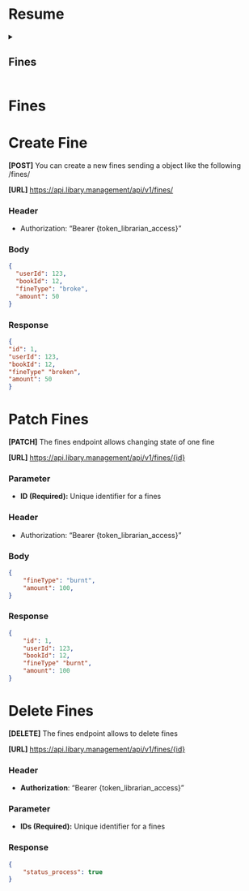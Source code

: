 # Resume
<details>
	<summary><h2>Fines<a name="https://github.com/DanielMM161/Readme-test/blob/main/README.md#Fines"></a></h2></summary>
	<li><a href="https://github.com/DanielMM161/Readme-test/blob/main/README.md#create-fines">Create Fines</a></li>
	<li><a href="https://github.com/DanielMM161/Readme-test/blob/main/README.md#patch-fines">Patch Fines</a></li>
	<li><a href="https://github.com/DanielMM161/Readme-test/blob/main/README.md#delete-fines">Delete Fines</a></li> 
</details>

# Fines

# Create Fine

**[POST]** You can create a new fines sending a object like the following /fines/

**[URL]** https://api.libary.management/api/v1/fines/

### Header

- Authorization: “Bearer {token_librarian_access}”

### Body

```json
{
  "userId": 123,
  "bookId": 12,
  "fineType": "broke",
  "amount": 50
}
```

### Response

```json
{
"id": 1,
"userId": 123,
"bookId": 12,
"fineType" "broken",
"amount": 50
}
```

# Patch Fines

**[PATCH]** The fines endpoint allows changing state of one fine

**[URL]** https://api.libary.management/api/v1/fines/{id}

### Parameter

- **ID (Required):** Unique identifier for a fines

### Header

- Authorization: “Bearer {token_librarian_access}”

### Body

```json
{
	"fineType": "burnt",
	"amount": 100,
}
```

### Response

```json
{
	"id": 1,
	"userId": 123,
	"bookId": 12,
	"fineType" "burnt",
	"amount": 100
}
```

# Delete Fines

**[DELETE]** The fines endpoint allows to delete fines

**[URL]** https://api.libary.management/api/v1/fines/{id}

### Header

- **Authorization**: “Bearer {token_librarian_access}”

### Parameter

- **IDs (Required):** Unique identifier for a fines

### Response

```json
{
	"status_process": true
}
```

